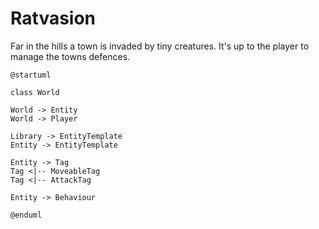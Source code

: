 # Ratvasion

Far in the hills a town is invaded by tiny creatures. It's up to the player to manage the towns defences.

```plantuml
@startuml

class World

World -> Entity
World -> Player

Library -> EntityTemplate
Entity -> EntityTemplate

Entity -> Tag
Tag <|-- MoveableTag
Tag <|-- AttackTag

Entity -> Behaviour

@enduml
```